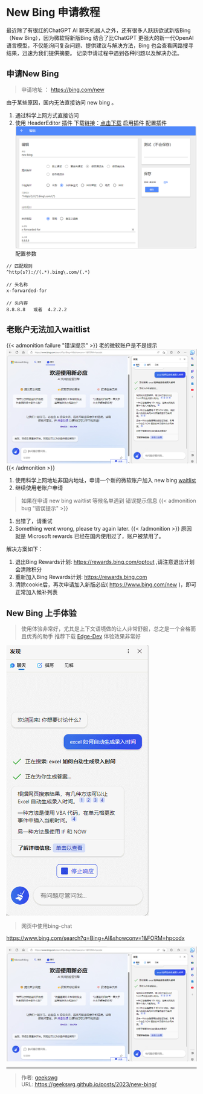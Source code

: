 # New Bing 申请教程


最近除了有很红的ChatGPT AI 聊天机器人之外，还有很多人跃跃欲试新版Bing（New Bing），因为微软将新版Bing 结合了比ChatGPT 更强大的新一代OpenAI 语言模型，不仅能询问复杂问题、提供建议与解决方法，Bing 也会查看网路搜寻结果，迅速为我们提供摘要。
记录申请过程中遇到各种问题以及解决办法。
<!--more-->

## 申请New Bing
> 申请地址 ： https://bing.com/new

由于某些原因，国内无法直接访问 new bing 。
1. 通过科学上网方式直接访问
2. 使用 HeaderEditor 插件 下载链接：[点击下载](https://microsoftedge.microsoft.com/addons/detail/header-editor/afopnekiinpekooejpchnkgfffaeceko)
   启用插件
   配置插件
   ![配置截图](newbing-header-editor.png "配置截图")
   配置参数
```
// 匹配规则
^http(s?)://(.*).bing\.com/(.*)

// 头名称
x-forwarded-for

// 头内容
8.8.8.8   或者  4.2.2.2
```

## 老账户无法加入waitlist
{{< admonition failure "错误提示"  >}}
老的微软账户是不是提示
![new bing 申请waitlist错误](newbing.png "new bing 申请waitlist错误")
{{< /admonition >}}

1. 使用科学上网地址非国内地址，申请一个新的微软账户加入 new bing [waitlist](https://www.bing.com/new)
2. 继续使用老账户申请
> 如果在申请 new bing waitlist 等候名单遇到 错误提示信息
{{< admonition bug "错误提示"  >}}
1. 出错了，请重试
2. Something went wrong, please try again later.
{{< /admonition >}}
原因就是 Microsoft rewards 已经在国内使用过了，账户被禁用了。

解决方案如下：
1. 退出Bing Rewards计划: https://rewards.bing.com/optout ,请注意退出计划会清除积分
2. 重新加入Bing Rewards计划: https://rewards.bing.com
3. 清除cookie后，再次申请加入新版必应( https://www.bing.com/new )，即可正常加入候补列表


## New Bing 上手体验

> 使用体验非常好，尤其是上下文语境做的让人非常舒服，总之是一个合格而且优秀的助手
推荐下载 [Edge-Dev](https://www.microsoftedgeinsider.com/zh-cn/download/dev) 体验效果非常好

![Edge-Dev new bing 使用预览](newbing.gif "Edge-Dev new bing 使用预览")

> 网页中使用bing-chat

https://www.bing.com/search?q=Bing+AI&showconv=1&FORM=hpcodx

![web new bing 使用预览](newbing.png "web new bing 使用预览")


---

> 作者: [geekswg](https://geekswg.github.io)  
> URL: https://geekswg.github.io/posts/2023/new-bing/  

